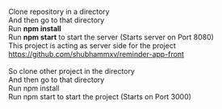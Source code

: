 Clone repository in a directory <br />
And then go to that directory <br />
Run <b>npm install</b> <br />
Run <b>npm start</b> to start the server (Starts server on Port 8080) <br />
This project is acting as server side 
for the project https://github.com/shubhammxv/reminder-app-front <br />
<br />
So clone other project in the directory <br />
And then go to that directory <br />
Run npm install <br />
Run npm start to start the project (Starts on Port 3000) <br />
